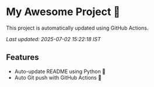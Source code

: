 # My Awesome Project 🚀

This project is automatically updated using GitHub Actions.

_Last updated: 2025-07-02 15:22:18 IST_

## Features
- Auto-update README using Python 🐍
- Auto Git push with GitHub Actions 🤖
